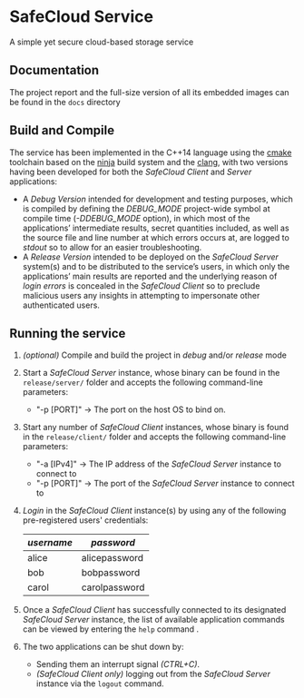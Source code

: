 # SafeCloud Service
A simple yet secure cloud-based storage service

## Documentation
The project report and the full-size version of all its embedded images can be found in the `docs` directory

## Build and Compile
The service has been implemented in the C++14 language using the [cmake](https://cmake.org/) toolchain based on the [ninja](https://ninja-build.org/) build system and the [clang](https://clang.llvm.org/), with two versions having been developed for both the *SafeCloud Client* and *Server* applications:
- A *Debug Version* intended for development and testing purposes, which is compiled by defining the *DEBUG_MODE* project-wide symbol at compile time (*-DDEBUG_MODE* option), in which most of the applications’ intermediate results, secret quantities included, as well as the source file and line number at which errors occurs at, are logged to *stdout* so to allow for an easier troubleshooting.
- A *Release Version* intended to be deployed on the *SafeCloud Server* system(s) and to be distributed to the service’s users, in which only the applications’ main results are reported and the underlying reason of *login errors* is concealed in the *SafeCloud Client* so to preclude malicious users any insights in attempting to impersonate other authenticated users.

## Running the service
1. *(optional)* Compile and build the project in *debug* and/or *release* mode
2. Start a *SafeCloud Server* instance, whose binary can be found in the `release/server/` folder and accepts the following command-line parameters:
   - "-p [PORT]" → The port on the host OS to bind on.
3. Start any number of *SafeCloud Client* instances, whose binary is found in the `release/client/` folder and accepts the following command-line parameters:
   - "-a [IPv4]" → The IP address of the *SafeCloud Server* instance to connect to
   - "-p [PORT]" → The port of the *SafeCloud Server* instance to connect to
4. *Login* in the *SafeCloud Client* instance(s) by using any of the following pre-registered users' credentials:

   | *username*  | *password*    |
   | ----------- | ------------- |
   | alice       | alicepassword |
   | bob         | bobpassword   |
   | carol       | carolpassword |

5. Once a *SafeCloud Client* has successfully connected to its designated *SafeCloud Server* instance, the list of available application commands can be viewed by entering the `help` command .

6. The two applications can be shut down by:
   - Sending them an interrupt signal *(CTRL+C)*.
   - *(SafeCloud Client only)* logging out from the *SafeCloud Server* instance via the `logout` command.
